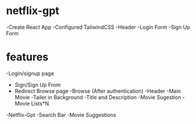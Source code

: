 
# netflix-gpt

-Create React App
-Configured TailwindCSS
-Header
-Login Form
-Sign Up Form




# features
-Login/signup page
   - Sign/Sign Up From
   - Redirect Browse page
-Browse (After authentication)
  -Header
  -Main Movie
     -Tailer in Background
     -Title and Description
     -Movie Sugestion
       -Movie Lists*N


-Netflix-Gpt
  -Search Bar
  -Movie Suggestions       